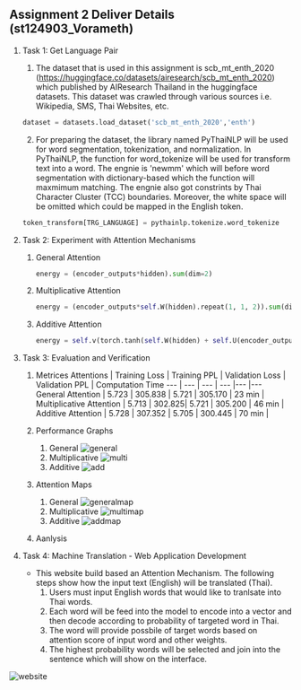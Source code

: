 ## Assignment 2 Deliver Details (st124903_Vorameth)


1. Task 1: Get Language Pair
    1. The dataset that is used in this assignment is scb_mt_enth_2020 (https://huggingface.co/datasets/airesearch/scb_mt_enth_2020) which published by AIResearch Thailand in the huggingface datasets. This dataset was crawled through various sources i.e. Wikipedia, SMS, Thai Websites, etc.

    ```python
    dataset = datasets.load_dataset('scb_mt_enth_2020','enth')
    ```

    2. For preparing the dataset, the library named PyThaiNLP will be used for word segmentation, tokenization, and normalization. In PyThaiNLP, the function for word_tokenize will be used for transform text into a word. The engnie is 'newmm' which will before word segmentation with dictionary-based which the function will maxmimum matching. The engnie also got constrints by Thai Character Cluster (TCC) boundaries. Moreover, the white space will be omitted which could be mapped in the English token.

    ```python
    token_transform[TRG_LANGUAGE] = pythainlp.tokenize.word_tokenize
    ```
   

2. Task 2: Experiment with Attention Mechanisms
    1. General Attention
        ```python
        energy = (encoder_outputs*hidden).sum(dim=2)
        ```

    2. Multiplicative Attention
        ```python
        energy = (encoder_outputs*self.W(hidden).repeat(1, 1, 2)).sum(dim=2)
        ```
    3. Additive Attention 
        ```python
        energy = self.v(torch.tanh(self.W(hidden) + self.U(encoder_outputs))).squeeze(2)
        ```

3. Task 3: Evaluation and Verification
    1. Metrices
        Attentions | Training Loss | Training PPL | Validation Loss | Validation PPL | Computation Time
        --- | --- | --- | --- |--- |---
        General Attention | 5.723 | 305.838 | 5.721 | 305.170 | 23 min |
        Multiplicative Attention | 5.713 | 302.825| 5.721 | 305.200 | 46 min |
        Additive Attention | 5.728 | 307.352 | 5.705 | 300.445 | 70 min |

    2. Performance Graphs
        1. General 
            ![general](https://github.com/MrWhiteC/Natural_Language_Understanding_AIT/blob/main/Assignment3/images/train_loss_general.png)
        2. Multiplicative 
            ![multi](https://github.com/MrWhiteC/Natural_Language_Understanding_AIT/blob/main/Assignment3/images/train_loss_multiplicative.png)
        3. Additive 
            ![add](https://github.com/MrWhiteC/Natural_Language_Understanding_AIT/blob/main/Assignment3/images/train_loss_additive.png)

    3. Attention Maps
        1. General 
            ![generalmap](https://github.com/MrWhiteC/Natural_Language_Understanding_AIT/blob/main/Assignment3/images/heatmap_general.png)
        2. Multiplicative 
            ![multimap](https://github.com/MrWhiteC/Natural_Language_Understanding_AIT/blob/main/Assignment3/images/heatmap_multiplicative.png)
        3. Additive 
            ![addmap](https://github.com/MrWhiteC/Natural_Language_Understanding_AIT/blob/main/Assignment3/images/heatmap_additive.png)

    4. Aanlysis




4. Task 4: Machine Translation - Web Application Development

    - This website build based an Attention Mechanism. The following steps show how the input text (English) will be translated (Thai).
        1. Users must input English words that would like to tranlsate into Thai words.
        2. Each word will be feed into the model to encode into a vector and then decode according to probability of targeted word in Thai.
        3. The word will provide possbile of target words based on attention score of input word and other weights. 
        4. The highest probability words will be selected and join into the sentence which will show on the interface.

![website](https://github.com/MrWhiteC/Natural_Language_Understanding_AIT/blob/main/Assignment2/images/a3_website.png)

    